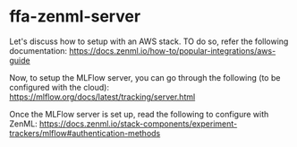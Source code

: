 # ffa-zenml-server
Let's discuss how to setup with an AWS stack. TO do so, refer the following documentation: https://docs.zenml.io/how-to/popular-integrations/aws-guide

Now, to setup the MLFlow server, you can go through the following (to be configured with the cloud): https://mlflow.org/docs/latest/tracking/server.html

Once the MLFlow server is set up, read the following to configure with ZenML: https://docs.zenml.io/stack-components/experiment-trackers/mlflow#authentication-methods